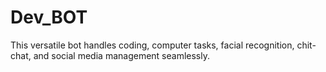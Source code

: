 # Dev_BOT
This versatile bot handles coding, computer tasks, facial recognition, chit-chat, and social media management seamlessly.

